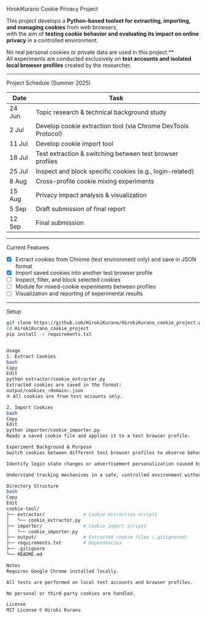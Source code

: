 HirokiKurano Cookie Privacy Project

This project develops a **Python-based toolset for extracting, importing, and managing cookies** from web browsers,  
with the aim of **testing cookie behavior and evaluating its impact on online privacy** in a controlled environment.

No real personal cookies or private data are used in this project.**  
All experiments are conducted exclusively on **test accounts and isolated local browser profiles** created by the researcher.

---

Project Schedule (Summer 2025)

| Date       | Task |
|------------|------|
| 24 Jun     | Topic research & technical background study |
| 2 Jul      | Develop cookie extraction tool (via Chrome DevTools Protocol) |
| 11 Jul     | Develop cookie import tool |
| 18 Jul     | Test extraction & switching between test browser profiles |
| 25 Jul     | Inspect and block specific cookies (e.g., login-related) |
| 8 Aug      | Cross-profile cookie mixing experiments |
| 15 Aug     | Privacy impact analysis & visualization |
| 5 Sep      | Draft submission of final report |
| 12 Sep     | Final submission |

---

Current Features

- [x] Extract cookies from Chrome (test environment only) and save in JSON format
- [x] Import saved cookies into another test browser profile
- [ ] Inspect, filter, and block selected cookies
- [ ] Module for mixed-cookie experiments between profiles
- [ ] Visualization and reporting of experimental results

---

Setup

```bash
git clone https://github.com/HirokiKurano/HirokiKurano_cookie_project.git
cd HirokiKurano_cookie_project
pip install -r requirements.txt


Usage
1. Extract Cookies
bash
Copy
Edit
python extractor/cookie_extractor.py
Extracted cookies are saved in the format:
output/cookies_<domain>.json
※ All cookies are from test accounts only.

2. Import Cookies
bash
Copy
Edit
python importer/cookie_importer.py
Reads a saved cookie file and applies it to a test browser profile.

Experiment Background & Purpose
Switch cookies between different test browser profiles to observe behavioral changes.

Identify login state changes or advertisement personalization caused by cookies.

Understand tracking mechanisms in a safe, controlled environment without privacy risks.

Directory Structure
bash
Copy
Edit
cookie-tool/
├── extractor/              # Cookie extraction scripts
│   └── cookie_extractor.py
├── importer/               # Cookie import scripts
│   └── cookie_importer.py
├── output/                 # Extracted cookie files (.gitignored)
├── requirements.txt        # Dependencies
├── .gitignore
└── README.md

Notes
Requires Google Chrome installed locally.

All tests are performed on local test accounts and browser profiles.

No personal or third-party cookies are handled.

License
MIT License © Hiroki Kurano